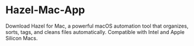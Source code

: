 # Hazel-Mac-App
Download Hazel for Mac, a powerful macOS automation tool that organizes, sorts, tags, and cleans files automatically. Compatible with Intel and Apple Silicon Macs.
